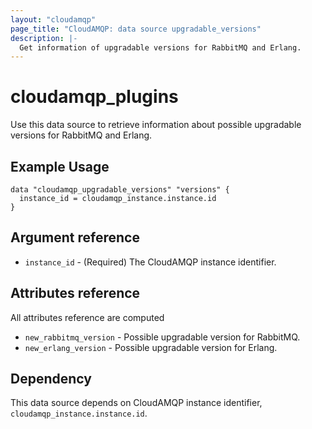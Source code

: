 ```yaml
---
layout: "cloudamqp"
page_title: "CloudAMQP: data source upgradable_versions"
description: |-
  Get information of upgradable versions for RabbitMQ and Erlang.
---
```


# cloudamqp_plugins

Use this data source to retrieve information about possible upgradable versions for RabbitMQ and Erlang.

## Example Usage

```hcl
data "cloudamqp_upgradable_versions" "versions" {
  instance_id = cloudamqp_instance.instance.id
}
```

## Argument reference

* `instance_id` - (Required) The CloudAMQP instance identifier.

## Attributes reference

All attributes reference are computed

* `new_rabbitmq_version`  - Possible upgradable version for RabbitMQ.
* `new_erlang_version`    - Possible upgradable version for Erlang.

## Dependency

This data source depends on CloudAMQP instance identifier, `cloudamqp_instance.instance.id`.
